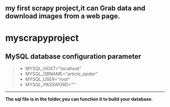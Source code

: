 
my first scrapy project,it can Grab data and download images from a web page.
--------------------
# myscrapyproject
## MySQL database configuration parameter
> * MYSQL_HOST="localhost" 
> * MYSQL_DBNAME="article_spider"
> * MYSQL_USER="root"
> * MYSQL_PASSWORD=""
--------------------

**The sql file is in the folder,you can function it to build your database.**
